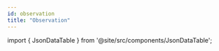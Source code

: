 ```yaml
---
id: observation
title: "Observation"
---
```


import { JsonDataTable } from '@site/src/components/JsonDataTable';

<JsonDataTable jsonPath="nodes.model\.the_tuva_project\.core__observation.columns" />